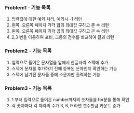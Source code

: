 ### Problem1 - 기능 목록
1. 입력값에 대한 예외 처리, 예외시 -1 리턴
2. 왼쪽, 오른쪽 페이지 각각 합의 최대값 구하고 큰 수 리턴
3. 왼쪽, 오른쪽 페이지 각각 곱의 최대값 구하고 큰 수 리턴
4. 2,3 번을 이용하여 포비, 크롱의 점수를 비교하여 결과 리턴

### Problem2 - 기능 목록
1. 입력으로 들어온 문자열을 앞에서 한글자씩 스택에 추가
2. 스택에 문자를 추가하기 전에 중복된 문자인지 확인하는 기능
3. 스택에 남겨진 문자들 중에 소문자만 출력하는 기능

### Problem3 - 기능 목록
1. 1 부터 입력으로 들어온 number까지의 숫자들을 for문을 통해 확인
2. 각 숫자마다 각 자리의 수가 3, 6, 9 라면 갯수만큼 카운트 증가
